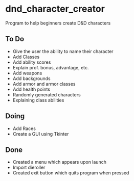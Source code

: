 # dnd_character_creator
Program to help beginners create D&amp;D characters

## To Do
- Give the user the ability to name their character
- Add Classes
- Add ability scores
- Explain prof. bonus, advantage, etc.
- Add weapons
- Add backgrounds
- Add armor and armor classes
- Add health points
- Randomly generated characters
- Explaining class abilities

## Doing
- Add Races
- Create a GUI using Tkinter



## Done
  - Created a menu which appears upon launch
  - Import dieroller
  - Created exit button which quits program when pressed
